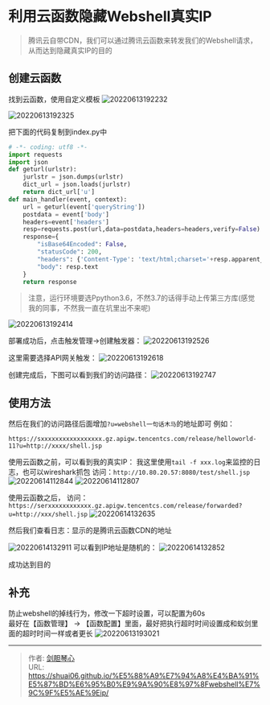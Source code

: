 # 利用云函数隐藏Webshell真实IP



> 腾讯云自带CDN，我们可以通过腾讯云函数来转发我们的Webshell请求，从而达到隐藏真实IP的目的

## 创建云函数
找到云函数，使用自定义模板
![20220613192232](http://image.xpshuai.cn/20220613192232.png)

![20220613192325](http://image.xpshuai.cn/20220613192325.png)

把下面的代码复制到index.py中
```python
# -*- coding: utf8 -*-
import requests
import json
def geturl(urlstr):
    jurlstr = json.dumps(urlstr)
    dict_url = json.loads(jurlstr)
    return dict_url['u']
def main_handler(event, context):
    url = geturl(event['queryString'])
    postdata = event['body']
    headers=event['headers']
    resp=requests.post(url,data=postdata,headers=headers,verify=False)
    response={
        "isBase64Encoded": False,
        "statusCode": 200,
        "headers": {'Content-Type': 'text/html;charset='+resp.apparent_encoding},
        "body": resp.text
    }
    return response

```
> 注意，运行环境要选Ppython3.6，不然3.7的话得手动上传第三方库(感觉我的同事，不然我一直在坑里出不来呢)


![20220613192414](http://image.xpshuai.cn/20220613192414.png)


部署成功后，点击触发管理->创建触发器：
![20220613192526](http://image.xpshuai.cn/20220613192526.png)

这里需要选择API网关触发：
![20220613192618](http://image.xpshuai.cn/20220613192618.png)


创建完成后，下图可以看到我们的访问路径：
![20220613192747](http://image.xpshuai.cn/20220613192747.png)


## 使用方法
然后在我们的访问路径后面增加`?u=webshell一句话木马`的地址即可
例如：
```text
https://sxxxxxxxxxxxxxxxxx.gz.apigw.tencentcs.com/release/helloworld-11?u=http://xxxx/shell.jsp

```



使用云函数之前，可以看到我的真实IP：
我这里使用`tail -f xxx.log`来监控的日志，也可以wireshark抓包
访问：`http://10.80.20.57:8080/test/shell.jsp`
![20220614112844](http://image.xpshuai.cn/20220614112844.png)
![20220614112807](http://image.xpshuai.cn/20220614112807.png)

使用云函数之后，
访问：`https://serxxxxxxxxxxxx.gz.apigw.tencentcs.com/release/forwarded?u=http://xxx/shell.jsp`
![20220614132635](http://image.xpshuai.cn/20220614132635.png)

然后我们查看日志：显示的是腾讯云函数CDN的地址

![20220614132911](http://image.xpshuai.cn/20220614132911.png)
可以看到IP地址是随机的：
![20220614132852](http://image.xpshuai.cn/20220614132852.png)

成功达到目的



## 补充
防止webshell的掉线行为，修改一下超时设置，可以配置为60s  
最好在【函数管理】 -> 【函数配置】里面，最好把执行超时时间设置成和蚁剑里面的超时时间一样或者更长
![20220613193021](http://image.xpshuai.cn/20220613193021.png)









---

> 作者: [剑胆琴心](http://geoer.cn)  
> URL: https://shuai06.github.io/%E5%88%A9%E7%94%A8%E4%BA%91%E5%87%BD%E6%95%B0%E9%9A%90%E8%97%8Fwebshell%E7%9C%9F%E5%AE%9Eip/  

